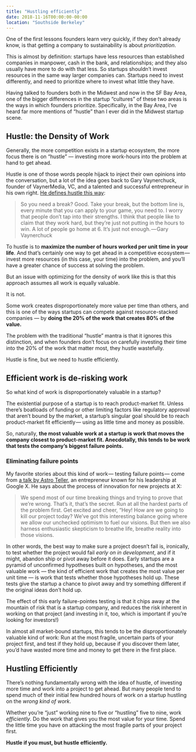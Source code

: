 ```yaml
---
title: "Hustling efficiently"
date: 2018-11-16T00:00:00-00:00
location: "Southside Berkeley"
---
```


One of the first lessons founders learn very quickly, if they don’t already know, is that getting a company to sustainability is about _prioritization_.

This is almost by definition: startups have less resources than established companies in manpower, cash in the bank, and relationships; and they also usually have more to do with that less. So startups shouldn’t invest resources in the same way larger companies can. Startups need to invest differently, and need to prioritize where to invest what little they have.

Having talked to founders both in the Midwest and now in the SF Bay Area, one of the bigger differences in the startup “cultures” of these two areas is the ways in which founders prioritize. Specifically, in the Bay Area, I’ve heard far more mentions of “hustle” than I ever did in the Midwest startup scene.

## Hustle: the Density of Work

Generally, the more competition exists in a startup ecosystem, the more focus there is on “hustle” — investing more work-hours into the problem at hand to get ahead.

Hustle is one of those words people hijack to inject their own opinions into the conversation, but a lot of the idea goes back to Gary Vaynerchuck, founder of VaynerMedia, VC, and a talented and successful entrepreneur in his own right. [He defines hustle this way](https://www.garyvaynerchuk.com/hustle-cure-complain/22/):

>So you need a break? Good. Take your break, but the bottom line is, every minute that you can apply to your game, you need to. I worry that people don’t tap into their strengths. I think that people like to claim that they work hard, but they’re just not putting in the hours to win. A lot of people go home at 6. It’s just not enough. — Gary Vaynerchuck

To hustle is to **maximize the number of hours worked per unit time in your life**. And that’s certainly one way to get ahead in a competitive ecosystem — invest more resources (in this case, your time) into the problem, and you’ll have a greater chance of success at solving the problem.

But an issue with optimizing for the density of work like this is that this approach assumes all work is equally valuable.

It is not.

Some work creates disproportionately more value per time than others, and this is one of the ways startups can compete against resource-stacked companies — by **doing the 20% of the work that creates 80% of the value.**

The problem with the traditional “hustle” mantra is that it ignores this distinction, and when founders don’t focus on carefully investing their time into the 20% of the work that matter most, they hustle wastefully.

Hustle is fine, but we need to hustle efficiently.

## Efficient work is de-risking work

So what kind of work is disproportionately valuable in a startup?

The existential purpose of a startup is to reach product-market fit. Unless there’s boatloads of funding or other limiting factors like regulatory approval that aren’t bound by the market, a startup’s singular goal should be to reach product-market fit efficiently — using as little time and money as possible.

So, naturally, **the most valuable work at a startup is work that moves the company closest to product-market fit. Anecdotally, this tends to be work that tests the company’s biggest failure points.**

### Eliminating failure points

My favorite stories about this kind of work — testing failure points — come from [a talk by Astro Teller](https://youtu.be/2t13Rq4oc7A), an entrepreneur known for his leadership at Google X. He says about the process of innovation for new projects at X:

>We spend most of our time breaking things and trying to prove that we’re wrong. That’s it, that’s the secret. Run at all the hardest parts of the problem first. Get excited and cheer, “Hey! How are we going to kill our project today? We’ve got this interesting balance going where we allow our unchecked optimism to fuel our visions. But then we also harness enthusiastic skepticism to breathe life, breathe reality into those visions.

In other words, the best way to make sure a project doesn’t fail is, ironically, to test whether the project would fail _early on in development_, and if it might, abandon ship or pivot away before it does. Early startups are a pyramid of unconfirmed hypotheses built on hypotheses, and the most valuable work — the kind of efficient work that creates the most value per unit time — is work that tests whether those hypotheses hold up. These tests give the startup a chance to pivot away and try something different if the original ideas don’t hold up.

The effect of this early failure-pointes testing is that it chips away at the mountain of risk that is a startup company, and reduces the risk inherent in working on that project (and investing in it, too, which is important if you’re looking for investors!)

In almost all market-bound startups, this tends to be the disproportionately valuable kind of work: Run at the most fragile, uncertain parts of your project first, and test if they hold up, because if you discover them later, you’d have wasted more time and money to get there in the first place.

## Hustling Efficiently

There’s nothing fundamentally wrong with the idea of hustle, of investing more time and work into a project to get ahead. But many people tend to spend much of their initial few hundred hours of work on a startup hustling on the _wrong kind of work_.

Whether you’re “just” working nine to five or “hustling” five to nine, work _efficiently_. Do the work that gives you the most value for your time. Spend the little time you have on attacking the most fragile parts of your project first.

**Hustle if you must, but hustle efficiently.**
